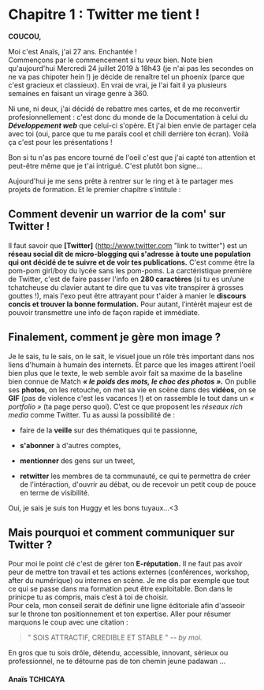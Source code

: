# Chapitre 1 : Twitter me tient ! 

__COUCOU,__

Moi c'est Anaïs, j'ai 27 ans. Enchantée !   
Commençons par le commencement si tu veux bien. Note bien qu'aujourd'hui Mercredi 24 juillet 2019 à 18h43 (je n'ai pas les secondes on ne va pas chipoter hein !) je décide de renaître tel un phoenix (parce que c'est gracieux et classieux). 
En vrai de vrai, je l'ai fait il ya plusieurs semaines en faisant un virage genre à 360.  

Ni une, ni deux, j'ai décidé de rebattre mes cartes, et de me reconvertir profesionnellement : c'est donc du monde de la Documentation à celui du *__Développement web__* que celui-ci s'opère. Et j'ai bien envie de partager cela avec toi (oui, parce que tu me paraîs cool et chill derrière ton écran). Voilà ça c'est pour les présentations !  

Bon si tu n'as pas encore tourné de l'oeil c'est que j'ai capté ton attention et peut-être même que je t'ai intrigué. C'est plutôt bon signe...  

Aujourd'hui je me sens prête à rentrer sur le ring et à te partager mes projets de formation. Et le premier chapitre s'intitule : 

## __Comment devenir un warrior de la com' sur Twitter !__

Il faut savoir que __[Twitter]__ (http://www.twitter.com "link to twitter") est un __réseau social dit de micro-blogging qui s'adresse à toute une population qui ont décidé de te suivre et de voir tes publications.__ C'est comme être la pom-pom girl/boy du lycée sans les pom-poms. La carctéristique première de Twitter, c'est de faire passer l'info en __280 caractères__ (si tu es un/une tchatcheuse du clavier autant te dire que tu vas vite transpirer à grosses gouttes !), mais l'exo peut être attrayant pour t'aider à manier le __discours concis et trouver la bonne formulation.__ Pour autant, l’intérêt majeur est de pouvoir transmettre une info de façon rapide et immédiate.

## __Finalement, comment je gère mon image ?__ 

Je le sais, tu le sais, on le sait, le visuel joue un rôle très important dans nos liens d'humain à humain des internets. Et parce que les images attirent l'oeil bien plus que le texte, le web semble avoir fait sa maxime de la baseline bien connue de Match *__« le poids des mots, le choc des photos ».__* On publie ses __photos__, on les retouche, on met sa vie en scène dans des __vidéos__, on se __GIF__ (pas de violence c'est les vacances !) et on rassemble le tout dans un *« portfolio »* (ta page perso quoi). C’est ce que proposent les *réseaux rich media* comme Twitter. Tu as aussi la possibilité de : 
- faire de la __veille__ sur des thématiques qui te passionne,

- __s'abonner__ à d'autres comptes,

- __mentionner__ des gens sur un tweet,

- __retwitter__ les membres de ta communauté, ce qui te permettra de créer de l'intéraction, d'ouvrir au débat, ou de recevoir un petit coup de pouce en terme de visibilité.

Oui, je sais je suis ton Huggy et les bons tuyaux...<3

## __Mais pourquoi et comment communiquer sur Twitter ?__

Pour moi le point clé c'est de gérer ton __E-réputation.__ Il ne faut pas avoir peur de mettre ton travail et tes actions externes  (conférences, workshop, after du numérique) ou internes en scène. Je me dis par exemple que tout ce qui se passe dans ma formation peut être exploitable. Bon dans le prinicpe tu as compris, mais c’est à toi de choisir.  
Pour cela, mon conseil serait de définir une ligne éditoriale afin d'asseoir sur le throne ton positionnement et ton expertise.
Aller pour résumer marquons le coup avec une citation : 


> " SOIS ATTRACTIF, CREDIBLE ET STABLE " 
-- <cite> by moi. </cite>


En gros que tu sois drôle, détendu, accessible, innovant, sérieux ou professionnel, ne te détourne pas de ton chemin jeune padawan ...

#### Anaïs TCHICAYA
